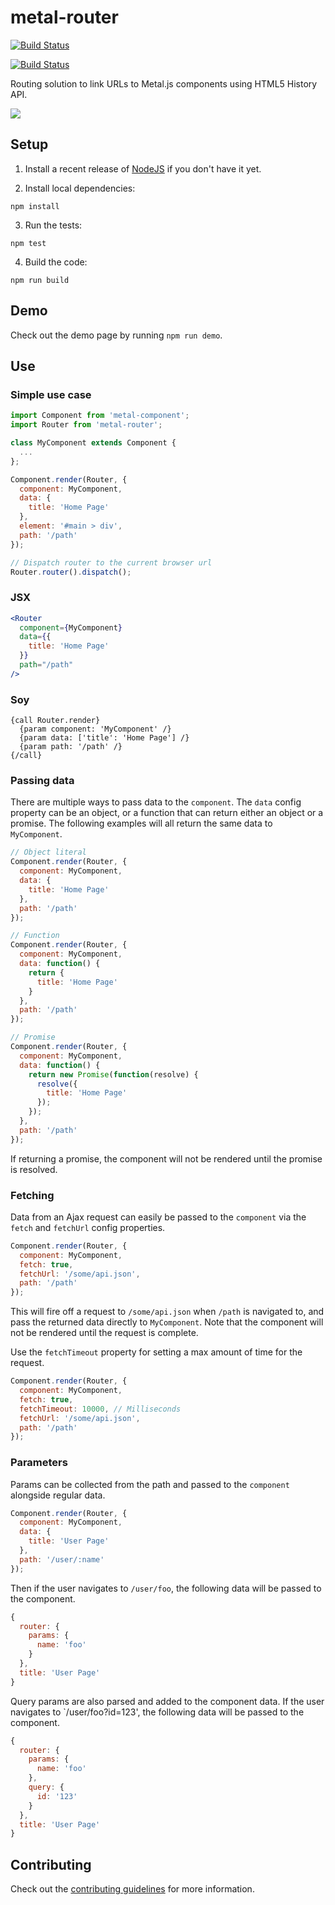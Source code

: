 # metal-router

[![Build Status](https://travis-ci.org/metal/metal-router.svg?branch=master)](https://travis-ci.org/metal/metal-router)

[![Build Status](https://saucelabs.com/browser-matrix/metal-router.svg)](https://saucelabs.com/beta/builds/7fd4f0c40d2e4777abd005a50e6ac16b)

Routing solution to link URLs to Metal.js components using HTML5 History API.

![](https://raw.githubusercontent.com/metal/metal-router/master/demos/img/sample.gif)

## Setup

1. Install a recent release of [NodeJS](https://nodejs.org/en/download/) if you
don't have it yet.

2. Install local dependencies:

  ```
  npm install
  ```

3. Run the tests:

  ```
  npm test
  ```

4. Build the code:

  ```
  npm run build
  ```

## Demo

  Check out the demo page by running `npm run demo`.

## Use

### Simple use case

```javascript
import Component from 'metal-component';
import Router from 'metal-router';

class MyComponent extends Component {
  ...
};

Component.render(Router, {
  component: MyComponent,
  data: {
    title: 'Home Page'
  },
  element: '#main > div',
  path: '/path'
});

// Dispatch router to the current browser url
Router.router().dispatch();
```

### JSX

```jsx
<Router
  component={MyComponent}
  data={{
    title: 'Home Page'
  }}
  path="/path"
/>
```

### Soy

```soy
{call Router.render}
  {param component: 'MyComponent' /}
  {param data: ['title': 'Home Page'] /}
  {param path: '/path' /}
{/call}
```

### Passing data

There are multiple ways to pass data to the `component`.
The `data` config property can be an object, or a function that can
return either an object or a promise. The following examples will
all return the same data to `MyComponent`.

```javascript
// Object literal
Component.render(Router, {
  component: MyComponent,
  data: {
    title: 'Home Page'
  },
  path: '/path'
});

// Function
Component.render(Router, {
  component: MyComponent,
  data: function() {
    return {
      title: 'Home Page'
    }
  },
  path: '/path'
});

// Promise
Component.render(Router, {
  component: MyComponent,
  data: function() {
    return new Promise(function(resolve) {
      resolve({
        title: 'Home Page'
      });
    });
  },
  path: '/path'
});
```

If returning a promise, the component will not be rendered until
the promise is resolved.

### Fetching

Data from an Ajax request can easily be passed to the `component`
via the `fetch` and `fetchUrl` config properties.

```javascript
Component.render(Router, {
  component: MyComponent,
  fetch: true,
  fetchUrl: '/some/api.json',
  path: '/path'
});
```

This will fire off a request to `/some/api.json` when `/path` is navigated to,
and pass the returned data directly to `MyComponent`. Note that the component
will not be rendered until the request is complete.

Use the `fetchTimeout` property for setting a max amount of time
for the request.

```javascript
Component.render(Router, {
  component: MyComponent,
  fetch: true,
  fetchTimeout: 10000, // Milliseconds
  fetchUrl: '/some/api.json',
  path: '/path'
});
```

### Parameters

Params can be collected from the path and passed to the `component` alongside
regular data.

```javascript
Component.render(Router, {
  component: MyComponent,
  data: {
    title: 'User Page'
  },
  path: '/user/:name'
});
```

Then if the user navigates to `/user/foo`, the following data
will be passed to the component.

```javascript
{
  router: {
    params: {
      name: 'foo'
    }
  },
  title: 'User Page'
}
```

Query params are also parsed and added to the component data. If
the user navigates to `/user/foo?id=123', the following data will
be passed to the component.

```javascript
{
  router: {
    params: {
      name: 'foo'
    },
    query: {
      id: '123'
    }
  },
  title: 'User Page'
}
```

## Contributing

Check out the [contributing guidelines](https://github.com/metal/metal-uri/blob/master/CONTRIBUTING.md) for more information.
